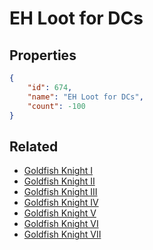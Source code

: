 # EH Loot for DCs

<no description available>

## Properties

```json
{
    "id": 674,
    "name": "EH Loot for DCs",
    "count": -100
}
```

## Related

- [Goldfish Knight I](../items/19781-goldfish-knight-i.md)
- [Goldfish Knight II](../items/19782-goldfish-knight-ii.md)
- [Goldfish Knight III](../items/19783-goldfish-knight-iii.md)
- [Goldfish Knight IV](../items/19784-goldfish-knight-iv.md)
- [Goldfish Knight V](../items/19785-goldfish-knight-v.md)
- [Goldfish Knight VI](../items/19786-goldfish-knight-vi.md)
- [Goldfish Knight VII](../items/19787-goldfish-knight-vii.md)

